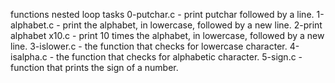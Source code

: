 functions nested loop tasks
0-putchar.c - print putchar followed by a line.
1-alphabet.c - print the alphabet, in lowercase, followed by a new line.
2-print alphabet x10.c - print 10 times the alphabet, in lowercase, followed by a new line.
3-islower.c - the function that checks for lowercase character.
4-isalpha.c - the function that checks for alphabetic character.
5-sign.c - function that prints the sign of a number.

